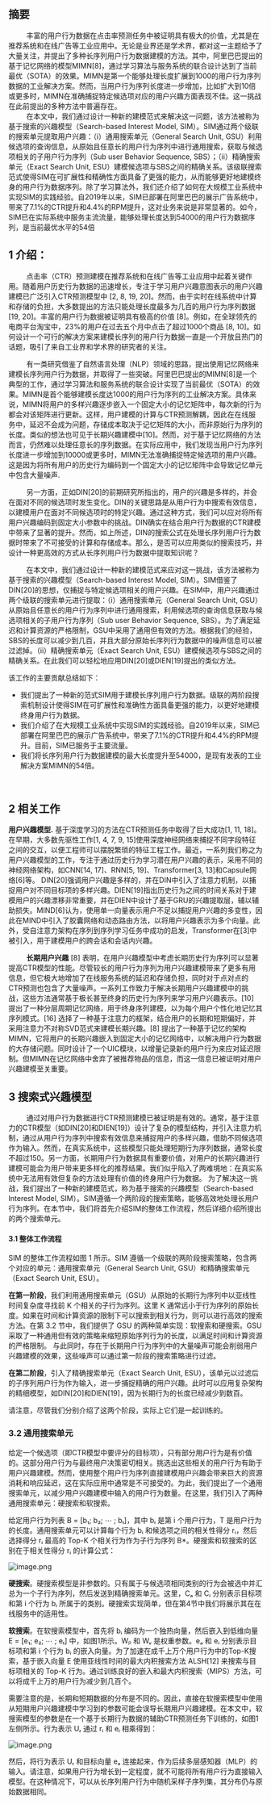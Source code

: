 
## 摘要
&nbsp;&nbsp;&nbsp;&nbsp;&nbsp;&nbsp;&nbsp;&nbsp; 
丰富的用户行为数据在点击率预测任务中被证明具有极大的价值，尤其是在推荐系统和在线广告等工业应用中。无论是业界还是学术界，都对这一主题给予了大量关注，并提出了多种长序列用户行为数据建模的方法。其中，阿里巴巴提出的基于记忆网络的模型MIMN[8]，通过学习算法与服务系统的联合设计达到了当前最优（SOTA）的效果。MIMN是第一个能够处理长度扩展到1000的用户行为序列数据的工业解决方案。然而，当用户行为序列长度进一步增加，比如扩大到10倍或更多时，MIMN在准确捕捉特定候选项对应的用户兴趣方面表现不佳。这一挑战在此前提出的多种方法中普遍存在。     
&nbsp;&nbsp;&nbsp;&nbsp;&nbsp;&nbsp;&nbsp;&nbsp; 
在本文中，我们通过设计一种新的建模范式来解决这一问题，该方法被称为基于搜索的兴趣模型（Search-based Interest Model, SIM）。SIM通过两个级联的搜索单元提取用户兴趣：（i）通用搜索单元（General Search Unit, GSU）利用候选项的查询信息，从原始且任意长的用户行为序列中进行通用搜索，获取与候选项相关的子用户行为序列（Sub user Behavior Sequence, SBS）；（ii）精确搜索单元（Exact Search Unit, ESU）建模候选项与SBS之间的精确关系。该级联搜索范式使得SIM在可扩展性和精确性方面具备了更强的能力，从而能够更好地建模终身的用户行为数据序列。除了学习算法外，我们还介绍了如何在大规模工业系统中实现SIM的实践经验。自2019年以来，SIM已部署在阿里巴巴的展示广告系统中，带来了7.1%的CTR提升和4.4%的RPM提升，这对业务来说是非常显著的。如今，SIM已在实际系统中服务主流流量，能够处理长度达到54000的用户行为数据序列，是当前最优水平的54倍



## 1 介绍：
&nbsp;&nbsp;&nbsp;&nbsp;&nbsp;&nbsp;&nbsp;&nbsp; 
点击率（CTR）预测建模在推荐系统和在线广告等工业应用中起着关键作用。随着用户历史行为数据的迅速增长，专注于学习用户兴趣意图表示的用户兴趣建模已广泛引入CTR预测模型中 [2, 8, 19, 20]。然而，由于实时在线系统中计算和存储的负担，大多数提出的方法只能处理长度最多为几百的用户行为序列数据 [19, 20]。丰富的用户行为数据被证明具有极高的价值 [8]。例如，在全球领先的电商平台淘宝中，23%的用户在过去五个月中点击了超过1000个商品 [8, 10]。如何设计一个可行的解决方案来建模长序列的用户行为数据一直是一个开放且热门的话题，吸引了来自工业界和学术界的研究者的关注。



&nbsp;&nbsp;&nbsp;&nbsp;&nbsp;&nbsp;&nbsp;&nbsp; 
有一类研究借鉴了自然语言处理（NLP）领域的思路，提出使用记忆网络来建模长序列用户行为数据，并取得了一些突破。阿里巴巴提出的MIMN[8]是一个典型的工作，通过学习算法和服务系统的联合设计实现了当前最优（SOTA）的效果。MIMN是首个能够建模长度达1000的用户行为序列的工业解决方案。具体来说，MIMN将用户的多样兴趣逐步嵌入一个固定大小的记忆矩阵中，每次新的行为都会对该矩阵进行更新。这样，用户建模的计算与CTR预测解耦，因此在在线服务中，延迟不会成为问题，存储成本取决于记忆矩阵的大小，而非原始行为序列的长度。类似的想法也可见于长期兴趣建模中[10]。然而，对于基于记忆网络的方法而言，仍然难以处理任意长的序列数据。在实际应用中，我们发现当用户行为序列长度进一步增加到10000或更多时，MIMN无法准确捕捉特定候选项的用户兴趣。这是因为将所有用户的历史行为编码到一个固定大小的记忆矩阵中会导致记忆单元中包含大量噪声.



&nbsp;&nbsp;&nbsp;&nbsp;&nbsp;&nbsp;&nbsp;&nbsp; 
另一方面，正如DIN[20]的前期研究所指出的，用户的兴趣是多样的，并会在面对不同的候选项时发生变化。DIN的关键思路是从用户行为中搜索有效信息，以建模用户在面对不同候选项时的特定兴趣。通过这种方式，我们可以应对将所有用户兴趣编码到固定大小参数中的挑战。DIN确实在结合用户行为数据的CTR建模中带来了显著的提升。然而，如上所述，DIN的搜索公式在处理长序列用户行为数据时带来了不可接受的计算和存储成本。那么，是否可以应用类似的搜索技巧，并设计一种更高效的方式从长序列用户行为数据中提取知识呢？


&nbsp;&nbsp;&nbsp;&nbsp;&nbsp;&nbsp;&nbsp;&nbsp; 
在本文中，我们通过设计一种新的建模范式来应对这一挑战，该方法被称为基于搜索的兴趣模型（Search-based Interest Model, SIM）。SIM借鉴了DIN[20]的思想，仅捕捉与特定候选项相关的用户兴趣。在SIM中，用户兴趣通过两个级联的搜索单元进行提取：（i）通用搜索单元（General Search Unit, GSU）从原始且任意长的用户行为序列中进行通用搜索，利用候选项的查询信息获取与候选项相关的子用户行为序列（Sub user Behavior Sequence, SBS）。为了满足延迟和计算资源的严格限制，GSU中采用了通用但有效的方法。根据我们的经验，SBS的长度可以减少到几百，并且大部分原始长序列行为数据中的噪声信息可以被过滤掉。（ii）精确搜索单元（Exact Search Unit, ESU）建模候选项与SBS之间的精确关系。在此我们可以轻松地应用DIN[20]或DIEN[19]提出的类似方法。


该工作的主要贡献总结如下：

 - 我们提出了一种新的范式SIM用于建模长序列用户行为数据。级联的两阶段搜索机制设计使得SIM在可扩展性和准确性方面具备更强的能力，以更好地建模终身用户行为数据。
 - 我们介绍了在大规模工业系统中实现SIM的实践经验。自2019年以来，SIM已部署在阿里巴巴的展示广告系统中，带来了7.1%的CTR提升和4.4%的RPM提升。目前，SIM已服务于主要流量。
 - 我们将长序列用户行为数据建模的最大长度提升至54000，是现有发表的工业解决方案MIMN的54倍。



&nbsp;&nbsp;&nbsp;&nbsp;&nbsp;&nbsp;&nbsp;&nbsp; 
## 2  相关工作
__用户兴趣模型.__ 基于深度学习的方法在CTR预测任务中取得了巨大成功[1, 11, 18]。在早期，大多数先驱性工作[1, 4, 7, 9, 15]使用深度神经网络来捕捉不同字段特征之间的交互，以便工程师可以摆脱繁琐的特征工程工作。最近，一系列我们称之为用户兴趣模型的工作，专注于通过历史行为学习潜在用户兴趣的表示，采用不同的神经网络架构，如CNN[14, 17]、RNN[5, 19]、Transformer[3, 13]和Capsule网络[6]等。
DIN[20]强调用户兴趣是多样的，并在DIN中引入了注意力机制，以捕捉用户对不同目标项的多样兴趣。DIEN[19]指出历史行为之间的时间关系对于建模用户的兴趣漂移非常重要，并在DIEN中设计了基于GRU的兴趣提取层，辅以辅助损失。MIND[6]认为，使用单一向量表示用户不足以捕捉用户兴趣的多变性，因此在MIND中引入了胶囊网络和动态路由方法，以将用户兴趣表示为多个向量。此外，受自注意力架构在序列到序列学习任务中成功的启发，Transformer在[3]中被引入，用于建模用户的跨会话和会话内兴趣。




&nbsp;&nbsp;&nbsp;&nbsp;&nbsp;&nbsp;&nbsp;&nbsp; 
__长期用户兴趣__ [8] 表明，在用户兴趣模型中考虑长期历史行为序列可以显著提高CTR模型的性能。尽管较长的用户行为序列为用户兴趣建模带来了更多有用信息，但它极大地增加了在线服务系统的延迟和存储负担，同时对于点对点的CTR预测也包含了大量噪声。一系列工作致力于解决长期用户兴趣建模中的挑战，这些方法通常基于极长甚至终身的历史行为序列来学习用户兴趣表示。[10] 提出了一种分层周期记忆网络，用于终身序列建模，以为每个用户个性化地记忆其序列模式。[16] 选择了一种基于注意力的框架，结合用户的长期和短期偏好，并采用注意力不对称SVD范式来建模长期兴趣。[8] 提出了一种基于记忆的架构MIMN，它将用户的长期兴趣嵌入到固定大小的记忆网络中，以解决用户行为数据的大存储问题。同时设计了一个UIC模块，以增量记录新的用户行为来应对延迟限制。但MIMN在记忆网络中舍弃了被推荐物品的信息，而这一信息已被证明对用户兴趣建模至关重要。



## 3 搜索式兴趣模型
&nbsp;&nbsp;&nbsp;&nbsp;&nbsp;&nbsp;&nbsp;&nbsp; 
通过对用户行为数据进行CTR预测建模已被证明是有效的。通常，基于注意力的CTR模型（如DIN[20]和DIEN[19]）设计了复杂的模型结构，并引入注意力机制，通过从用户行为序列中搜索有效信息来捕捉用户的多样兴趣，借助不同候选项作为输入。然而，在真实系统中，这些模型只能处理短期行为序列数据，通常长度不超过150。另一方面，长期用户行为数据具有重要价值，对用户的长期兴趣进行建模可能会为用户带来更多样化的推荐结果。我们似乎陷入了两难境地：在真实系统中无法用有效但复杂的方法处理有价值的终身用户行为数据。
为了解决这一挑战，我们提出了一种新的建模范式，称为基于搜索的兴趣模型（Search-based Interest Model, SIM）。SIM遵循一个两阶段的搜索策略，能够高效地处理长用户行为序列。在本节中，我们将首先介绍SIM的整体工作流程，然后详细介绍所提出的两个搜索单元。



#### 3.1 整体工作流程

SIM 的整体工作流程如图 1 所示。SIM 遵循一个级联的两阶段搜索策略，包含两个对应的单元：通用搜索单元（General Search Unit, GSU）和精确搜索单元（Exact Search Unit, ESU）。

**在第一阶段**，我们利用通用搜索单元（GSU）从原始的长期行为序列中以亚线性时间复杂度寻找前 K 个相关的子行为序列。这里 K 通常远小于行为序列的原始长度。如果在时间和计算资源的限制下可以搜索到相关行为，则可以进行高效的搜索方法。在第 3.2 节中，我们提供了 GSU 的两种简单实现：软搜索和硬搜索。GSU 采取了一种通用但有效的策略来缩短原始序列行为的长度，以满足时间和计算资源的严格限制。
与此同时，存在于长期用户行为序列中的大量噪声可能会削弱用户兴趣建模的效果，这些噪声可以通过第一阶段的搜索策略进行过滤。

**在第二阶段**，引入了精确搜索单元（Exact Search Unit, ESU），该单元以过滤后的子序列用户行为作为输入，进一步捕捉精确的用户兴趣。此时可以应用复杂架构的精细模型，如DIN[20]和DIEN[19]，因为长期行为的长度已经减少到数百。

请注意，尽管我们分别介绍了这两个阶段，实际上它们是一起训练的。


### 3.2 通用搜索单元

给定一个候选项（即CTR模型中要评分的目标项），只有部分用户行为是有价值的。这部分用户行为与最终用户决策密切相关。挑选出这些相关的用户行为有助于用户兴趣建模。然而，使用整个用户行为序列直接建模用户兴趣会带来巨大的资源消耗和响应延迟，这在实际应用中通常是不可接受的。为此，我们提出了一个通用搜索单元，以减少用户兴趣建模中输入的用户行为数量。在这里，我们引入了两种通用搜索单元：硬搜索和软搜索。

给定用户行为列表 B = [b₁; b₂; ⋯ ; bₜ]，其中 bᵢ 是第 i 个用户行为，T 是用户行为的长度。通用搜索单元可以计算每个行为 bᵢ 和候选项之间的相关性得分 rᵢ，然后选择得分 rᵢ 最高的 Top-K 个相关行为作为子行为序列 B*。硬搜索和软搜索的区别在于相关性得分 rᵢ 的计算公式：

![image.png](https://s2.loli.net/2024/11/11/AGxpevWoZdaMUPm.jpg)

**硬搜索**。硬搜索模型是非参数的。只有属于与候选项相同类别的行为会被选中并汇总为一个子行为序列，然后发送到精确搜索单元。这里，Cₐ 和 Cᵢ 分别表示目标项和第 i 个行为 bᵢ 所属于的类别。硬搜索实现简单，但在第4节中我们将展示其在在线服务中的适用性。

**软搜索**。在软搜索模型中，首先将 bᵢ 编码为一个独热向量，然后嵌入到低维向量 E = [e₁; e₂; ⋯ ; eₜ] 中，如图1所示。Wᵦ 和 Wᵥ 是权重参数。eₐ 和 eᵢ 分别表示目标项和第 i 个行为 bᵢ 的嵌入向量。为了加速在成千上万个用户行为中的Top-K搜索，基于嵌入向量 E 使用亚线性时间的最大内积搜索方法 ALSH[12] 来搜索与目标项相关的 Top-K 行为。通过训练良好的嵌入和最大内积搜索（MIPS）方法，可以将成千上万的用户行为减少到几百个。

需要注意的是，长期和短期数据的分布是不同的。因此，直接在软搜索模型中使用从短期用户兴趣建模中学习到的参数可能会误导长期用户兴趣建模。在本文中，软搜索模型的参数是在一个基于长期行为数据的辅助CTR预测任务下训练的，如图1左侧所示。行为表示 Uᵣ 通过 rᵢ 和 eᵢ 相乘得到：

![image.png](https://s2.loli.net/2024/11/11/9SzB3TkaOn2IKAV.jpg)

然后，将行为表示 Uᵣ 和目标向量 eₐ 连接起来，作为后续多层感知器（MLP）的输入。请注意，如果用户行为增长到一定程度，就不可能将所有用户行为直接输入模型。在这种情况下，可以从长序列用户行为中随机采样子序列集，其分布仍与原始数据相同。
